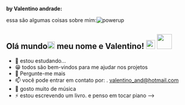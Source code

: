 **by Valentino andrade:**

essa são algumas coisas sobre mim:![powerup](https://user-images.githubusercontent.com/77757301/126851923-5b3eeb7f-877d-414f-983f-7350b71345f4.gif)

## Olá mundo<img height="20" src="https://user-images.githubusercontent.com/77757301/126855505-9d84626e-0c8c-4802-a9e0-c8608b32f785.gif"> meu nome e Valentino! <img height="24" src="https://user-images.githubusercontent.com/77757301/126851929-c44e3a90-6e70-4215-a7bd-10792434f3da.gif"> <img height="40" src= "https://user-images.githubusercontent.com/77757301/126886190-babb9674-1aa4-4371-9260-aac990389b9d.png">
- 📙 estou estudando...
- 😁 todos são bem-vindos para me ajudar nos projetos 
- 💬 Pergunte-me mais
- 📫 você pode entrar em contato por:
.   valentino_and@hotmail.com
- 🎵 gosto muito de música
- ⚡ estou escrevendo um livro. e penso em tocar piano
-->
